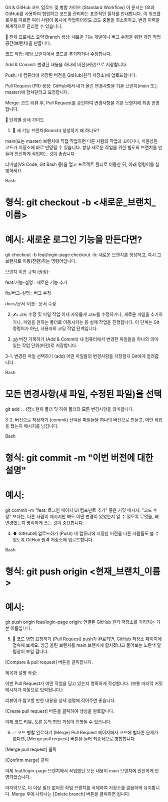 Git & GitHub 코드 업로드 및 병합 가이드 (Standard Workflow)
이 문서는 Git과 GitHub를 사용하여 협업하고 코드를 관리하는 표준적인 절차를 안내합니다. 이 워크플로우를 따르면 여러 사람이 동시에 작업하더라도 코드 충돌을 최소화하고, 변경 이력을 체계적으로 관리할 수 있습니다.

📜 전체 프로세스 요약
Branch 생성: 새로운 기능 개발이나 버그 수정을 위한 개인 작업 공간(브랜치)을 만듭니다.

코드 작업: 해당 브랜치에서 코드를 추가하거나 수정합니다.

Add & Commit: 변경된 내용을 하나의 버전(커밋)으로 저장합니다.

Push: 내 컴퓨터에 저장된 버전을 GitHub(원격 저장소)에 업로드합니다.

Pull Request (PR) 생성: GitHub에서 내가 올린 변경사항을 기본 브랜치(main 또는 master)에 합쳐달라고 요청합니다.

Merge: 코드 리뷰 후, Pull Request를 승인하여 변경사항을 기본 브랜치에 최종 반영합니다.

🚀 단계별 상세 가이드
1. 🌳 새 기능 브랜치(Branch) 생성하기
왜 하나요?

main(또는 master) 브랜치에 직접 작업하면 다른 사람의 작업과 꼬이거나, 미완성된 코드가 저장소에 바로 반영될 수 있습니다. 항상 새로운 작업을 위한 별도의 브랜치를 만들어 안전하게 작업하는 것이 좋습니다.

터미널(VS Code, Git Bash 등)을 열고 프로젝트 폴더로 이동한 뒤, 아래 명령어를 실행하세요.

Bash

# 형식: git checkout -b <새로운_브랜치_이름>
# 예시: 새로운 로그인 기능을 만든다면?
git checkout -b feat/login-page
checkout -b: 새로운 브랜치를 생성하고, 즉시 그 브랜치로 이동(전환)하는 명령어입니다.

브랜치 이름 규칙 (권장):

feat/기능-설명 : 새로운 기능 추가

fix/버그-설명 : 버그 수정

docs/문서-이름 : 문서 수정

2. ✍️ 코드 수정 및 파일 작업
이제 자유롭게 코드를 수정하거나, 새로운 파일을 추가하거나, 파일을 원하는 폴더로 이동시키는 등 실제 작업을 진행합니다. 이 단계는 Git 명령어가 아닌, 사용자의 코딩 작업 단계입니다.

3. ეტ 버전 기록하기 (Add & Commit)
내 컴퓨터에서 변경한 파일들을 하나의 의미 있는 작업 단위(버전)로 저장합니다.

3-1. 변경된 파일 선택하기 (add)
어떤 파일들의 변경사항을 저장할지 Git에게 알려줍니다.

Bash

# 모든 변경사항(새 파일, 수정된 파일)을 선택
git add .
. (점): 현재 폴더 및 하위 폴더의 모든 변경사항을 의미합니다.

3-2. 버전으로 저장하기 (commit)
선택된 파일들을 하나의 버전으로 만들고, 어떤 작업을 했는지 메시지를 남깁니다.

Bash

# 형식: git commit -m "이번 버전에 대한 설명"
# 예시:
git commit -m "feat: 로그인 페이지 UI 컴포넌트 추가"
좋은 커밋 메시지: "코드 수정" 보다는, 다른 사람이 메시지만 봐도 어떤 변경이 있었는지 알 수 있도록 무엇을, 왜 변경했는지 명확하게 쓰는 것이 중요합니다.

4. ⬆️ GitHub에 업로드하기 (Push)
내 컴퓨터에 저장한 버전을 다른 사람들도 볼 수 있도록 GitHub 원격 저장소에 업로드합니다.

Bash

# 형식: git push origin <현재_브랜치_이름>
# 예시:
git push origin feat/login-page
origin: 연결된 GitHub 원격 저장소를 가리키는 기본 이름입니다.

5. 🤝 코드 병합 요청하기 (Pull Request)
push가 완료되면, GitHub 저장소 페이지에 접속해 보세요. 방금 올린 브랜치를 main 브랜치에 합치겠냐고 물어보는 노란색 알림창이 보일 겁니다.

[Compare & pull request] 버튼을 클릭합니다.

제목과 설명 작성:

이번 Pull Request가 어떤 작업을 담고 있는지 명확하게 작성합니다. (보통 마지막 커밋 메시지가 자동으로 입력됩니다.)

리뷰어가 참고할 만한 내용을 상세 설명에 적어주면 좋습니다.

[Create pull request] 버튼을 클릭하여 생성을 완료합니다.

이제 코드 리뷰, 토론 등의 협업 과정이 진행될 수 있습니다.

6. ✅ 코드 병합 완료하기 (Merge)
Pull Request 페이지에서 코드에 별다른 문제가 없다면, [Merge pull request] 버튼을 눌러 최종적으로 병합합니다.

[Merge pull request] 클릭

[Confirm merge] 클릭

이제 feat/login-page 브랜치에서 작업했던 모든 내용이 main 브랜치에 안전하게 반영되었습니다.

마지막으로, 더 이상 필요 없어진 작업 브랜치를 삭제하여 저장소를 깔끔하게 유지합니다. Merge 후에 나타나는 [Delete branch] 버튼을 클릭하면 됩니다.